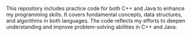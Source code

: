 This repository includes practice code for both C++ and Java to enhance my programming skills. It covers fundamental concepts, data structures, and algorithms in both languages. The code reflects my efforts to deepen understanding and improve problem-solving abilities in C++ and Java.
